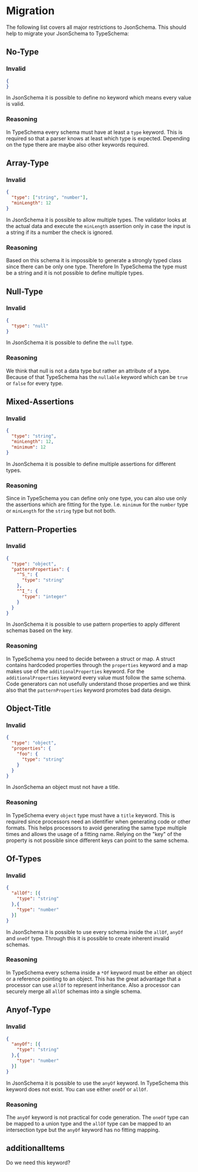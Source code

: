 
# Migration

The following list covers all major restrictions to JsonSchema. This should help
to migrate your JsonSchema to TypeSchema:

## No-Type

### Invalid

```json
{
}
```

In JsonSchema it is possible to define no keyword which means every value is
valid.

### Reasoning

In TypeSchema every schema must have at least a `type` keyword. This is
required so that a parser knows at least which type is expected. Depending on
the type there are maybe also other keywords required.

## Array-Type

### Invalid

```json
{
  "type": ["string", "number"],
  "minLength": 12
}
```

In JsonSchema it is possible to allow multiple types. The validator looks at the
actual data and execute the `minLength` assertion only in case the input is a
string if its a number the check is ignored.

### Reasoning

Based on this schema it is impossible to generate a strongly typed class since
there can be only one type. Therefore In TypeSchema the type must be a
string and it is not possible to define multiple types.

## Null-Type

### Invalid

```json
{
  "type": "null"
}
```

In JsonSchema it is possible to define the `null` type.

### Reasoning

We think that null is not a data type but rather an attribute of a type. Because
of that TypeSchema has the `nullable` keyword which can be `true` or `false`
for every type.

## Mixed-Assertions

### Invalid

```json
{
  "type": "string",
  "minLength": 12,
  "minimum": 12
}
```

In JsonSchema it is possible to define multiple assertions for different types.

### Reasoning

Since in TypeSchema you can define only one type, you can also use only the
assertions which are fitting for the type. I.e. `minimum` for the `number` type
or `minLength` for the `string` type but not both.

## Pattern-Properties

### Invalid

```json
{
  "type": "object",
  "patternProperties": {
    "^S_": {
      "type": "string"
    },
    "^I_": {
      "type": "integer"
    }
  }
}
```

In JsonSchema it is possible to use pattern properties to apply different
schemas based on the key.

### Reasoning

In TypeSchema you need to decide between a struct or map. A struct contains
hardcoded properties through the `properties` keyword and a map makes use of the
`additionalProperties` keyword. For the `additionalProperties` keyword every value
must follow the same schema. Code generators can not usefully understand those
properties and we think also that the `patternProperties` keyword promotes
bad data design. 

## Object-Title

### Invalid

```json
{
  "type": "object",
  "properties": {
    "foo": {
      "type": "string"
    }
  }
}
```

In JsonSchema an object must not have a title.

### Reasoning

In TypeSchema every `object` type must have a `title` keyword. This is
required since processors need an identifier when generating code or other
formats. This helps processors to avoid generating the same type multiple times
and allows the usage of a fitting name. Relying on the "key" of the property is
not possible since different keys can point to the same schema.

## Of-Types

### Invalid

```json
{
  "allOf": [{
    "type": "string"
  },{
    "type": "number"
  }]
}
```

In JsonSchema it is possible to use every schema inside the `allOf`, `anyOf` and
`oneOf` type. Through this it is possible to create inherent invalid schemas.

### Reasoning

In TypeSchema every schema inside a `*Of` keyword must be either an object or
a reference pointing to an object. This has the great advantage that a processor
can use `allOf` to represent inheritance. Also a processor can securely merge
all `allOf` schemas into a single schema.

## Anyof-Type

### Invalid

```json
{
  "anyOf": [{
    "type": "string"
  },{
    "type": "number"
  }]
}
```

In JsonSchema it is possible to use the `anyOf` keyword. In TypeSchema this keyword
does not exist. You can use either `oneOf` or `allOf`.

### Reasoning

The `anyOf` keyword is not practical for code generation. The `oneOf` type can be mapped
to a union type and the `allOf` type can be mapped to an intersection type but the
`anyOf` keyword has no fitting mapping.


## additionalItems

Do we need this keyword?

